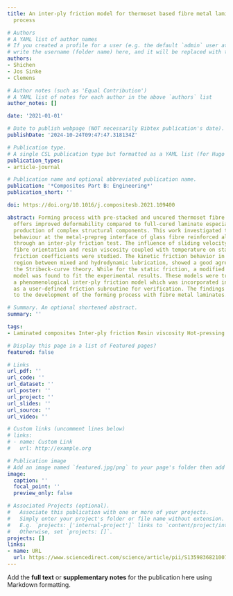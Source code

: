 ```yaml
---
title: An inter-ply friction model for thermoset based fibre metal laminate in a hot-pressing
  process

# Authors
# A YAML list of author names
# If you created a profile for a user (e.g. the default `admin` user at `content/authors/admin/`), 
# write the username (folder name) here, and it will be replaced with their full name and linked to their profile.
authors:
- Shichen
- Jos Sinke
- Clemens

# Author notes (such as 'Equal Contribution')
# A YAML list of notes for each author in the above `authors` list
author_notes: []

date: '2021-01-01'

# Date to publish webpage (NOT necessarily Bibtex publication's date).
publishDate: '2024-10-24T09:47:47.318134Z'

# Publication type.
# A single CSL publication type but formatted as a YAML list (for Hugo requirements).
publication_types:
- article-journal

# Publication name and optional abbreviated publication name.
publication: '*Composites Part B: Engineering*'
publication_short: ''

doi: https://doi.org/10.1016/j.compositesb.2021.109400

abstract: Forming process with pre-stacked and uncured thermoset fibre metal laminate
  offers improved deformability compared to full-cured laminate especially for the
  production of complex structural components. This work investigated the friction
  behaviour at the metal-prepreg interface of glass fibre reinforced aluminium laminate
  through an inter-ply friction test. The influence of sliding velocity, normal force,
  fibre orientation and resin viscosity coupled with temperature on static and kinetic
  friction coefficients were studied. The kinetic friction behavior in the transition
  region between mixed and hydrodynamic lubrication, showed a good agreement with
  the Stribeck-curve theory. While for the static friction, a modified Coulomb friction
  model was found to fit the experimental results. These models were translated into
  a phenomenological inter-ply friction model which was incorporated into Abaqus/Explicit
  as a user-defined friction subroutine for verification. The findings contribute
  to the development of the forming process with fibre metal laminates.

# Summary. An optional shortened abstract.
summary: ''

tags:
- Laminated composites Inter-ply friction Resin viscosity Hot-pressing

# Display this page in a list of Featured pages?
featured: false

# Links
url_pdf: ''
url_code: ''
url_dataset: ''
url_poster: ''
url_project: ''
url_slides: ''
url_source: ''
url_video: ''

# Custom links (uncomment lines below)
# links:
# - name: Custom Link
#   url: http://example.org

# Publication image
# Add an image named `featured.jpg/png` to your page's folder then add a caption below.
image:
  caption: ''
  focal_point: ''
  preview_only: false

# Associated Projects (optional).
#   Associate this publication with one or more of your projects.
#   Simply enter your project's folder or file name without extension.
#   E.g. `projects: ['internal-project']` links to `content/project/internal-project/index.md`.
#   Otherwise, set `projects: []`.
projects: []
links:
- name: URL
  url: https://www.sciencedirect.com/science/article/pii/S135983682100771X
---
```


Add the **full text** or **supplementary notes** for the publication here using Markdown formatting.
